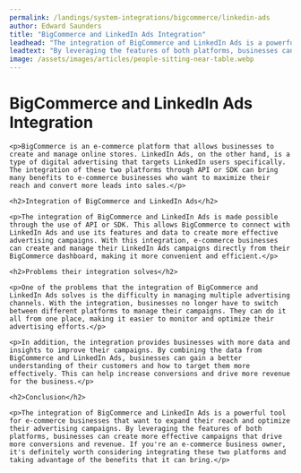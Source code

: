 ```yaml
---
permalink: /landings/system-integrations/bigcommerce/linkedin-ads
author: Edward Saunders
title: "BigCommerce and LinkedIn Ads Integration"
leadhead: "The integration of BigCommerce and LinkedIn Ads is a powerful tool for e-commerce businesses that want to expand their reach and optimize their advertising campaigns"
leadtext: "By leveraging the features of both platforms, businesses can create more effective campaigns that drive more conversions and revenue. If you're an e-commerce business owner, it's definitely worth considering integrating these two platforms and taking advantage of the benefits that it can bring."
image: /assets/images/articles/people-sitting-near-table.webp
---
```

<div class="arttext">	<h1>BigCommerce and LinkedIn Ads Integration</h1>

	<p>BigCommerce is an e-commerce platform that allows businesses to create and manage online stores. LinkedIn Ads, on the other hand, is a type of digital advertising that targets LinkedIn users specifically. The integration of these two platforms through API or SDK can bring many benefits to e-commerce businesses who want to maximize their reach and convert more leads into sales.</p>

	<h2>Integration of BigCommerce and LinkedIn Ads</h2>

	<p>The integration of BigCommerce and LinkedIn Ads is made possible through the use of API or SDK. This allows BigCommerce to connect with LinkedIn Ads and use its features and data to create more effective advertising campaigns. With this integration, e-commerce businesses can create and manage their LinkedIn Ads campaigns directly from their BigCommerce dashboard, making it more convenient and efficient.</p>

	<h2>Problems their integration solves</h2>

	<p>One of the problems that the integration of BigCommerce and LinkedIn Ads solves is the difficulty in managing multiple advertising channels. With the integration, businesses no longer have to switch between different platforms to manage their campaigns. They can do it all from one place, making it easier to monitor and optimize their advertising efforts.</p>

	<p>In addition, the integration provides businesses with more data and insights to improve their campaigns. By combining the data from BigCommerce and LinkedIn Ads, businesses can gain a better understanding of their customers and how to target them more effectively. This can help increase conversions and drive more revenue for the business.</p>

	<h2>Conclusion</h2>

	<p>The integration of BigCommerce and LinkedIn Ads is a powerful tool for e-commerce businesses that want to expand their reach and optimize their advertising campaigns. By leveraging the features of both platforms, businesses can create more effective campaigns that drive more conversions and revenue. If you're an e-commerce business owner, it's definitely worth considering integrating these two platforms and taking advantage of the benefits that it can bring.</p>

</div>